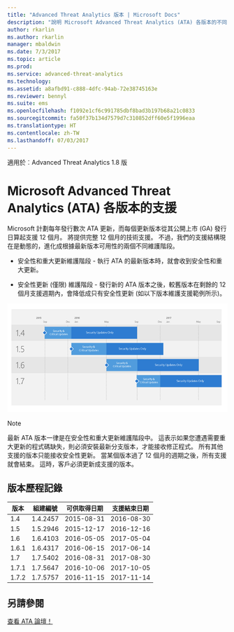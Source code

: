 ```yaml
---
title: "Advanced Threat Analytics 版本 | Microsoft Docs"
description: "說明 Microsoft Advanced Threat Analytics (ATA) 各版本的不同支援選項。"
author: rkarlin
ms.author: rkarlin
manager: mbaldwin
ms.date: 7/3/2017
ms.topic: article
ms.prod: 
ms.service: advanced-threat-analytics
ms.technology: 
ms.assetid: a8afbd91-c888-4dfc-94ab-72e38745163e
ms.reviewer: bennyl
ms.suite: ems
ms.openlocfilehash: f1092e1cf6c991785dbf8bad3b197b68a21c0833
ms.sourcegitcommit: fa50f37b134d7579d7c310852dff60e5f1996eaa
ms.translationtype: HT
ms.contentlocale: zh-TW
ms.lasthandoff: 07/03/2017
---
```

適用於︰Advanced Threat Analytics 1.8 版

<a id="support-for-microsoft-advanced-threat-analytics-ata-versions" class="xliff"></a>

# Microsoft Advanced Threat Analytics (ATA) 各版本的支援

Microsoft 計劃每年發行數次 ATA 更新，而每個更新版本從其公開上市 (GA) 發行日算起支援 12 個月。 將提供完整 12 個月的技術支援。 不過，我們的支援結構現在是動態的，進化成根據最新版本可用性的兩個不同維護階段。

-   安全性和重大更新維護階段 - 執行 ATA 的最新版本時，就會收到安全性和重大更新。

-   安全性更新 (僅限) 維護階段 - 發行新的 ATA 版本之後，較舊版本在剩餘的 12 個月支援週期內，會降低成只有安全性更新 (如以下版本維護支援範例所示)。
 
![版本維護支援範例](media/versions.png)

> [!Note]
> 最新 ATA 版本一律是在安全性和重大更新維護階段中。 這表示如果您遭遇需要重大更新的程式碼缺失，則必須安裝最新分支版本，才能接收修正程式。 所有其他支援的版本只能接收安全性更新。 當某個版本過了 12 個月的週期之後，所有支援就會結束。 這時，客戶必須更新成支援的版本。

<a id="version-history" class="xliff"></a>

## 版本歷程記錄

|版本|組建編號|可供取得日期| 支援結束日期|
|----|----|----|----|
|1.4|1.4.2457|2015-08-31|2016-08-30|
|1.5|1.5.2946|2015-12-17|2016-12-16|
|1.6|1.6.4103|2016-05-05|2017-05-04|
|1.6.1|1.6.4317|2016-06-15|2017-06-14|
|1.7|1.7.5402|2016-08-31|2017-08-30|
|1.7.1|1.7.5647|2016-10-06|2017-10-05|
|1.7.2|1.7.5757|2016-11-15|2017-11-14|





<a id="see-also" class="xliff"></a>

## 另請參閱
[查看 ATA 論壇！](https://social.technet.microsoft.com/Forums/security/home?forum=mata)
